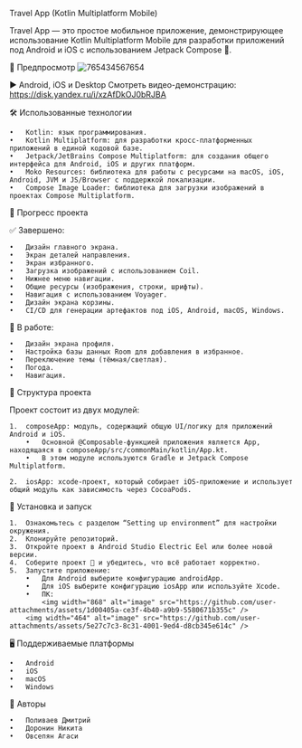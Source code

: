 Travel App (Kotlin Multiplatform Mobile)

Travel App — это простое мобильное приложение, демонстрирующее использование Kotlin Multiplatform Mobile для разработки приложений под Android и iOS с использованием Jetpack Compose 🚀.

📱 Предпросмотр
![765434567654](https://github.com/user-attachments/assets/0349ce19-41cd-427c-9b71-ef0d38ebbb7c)

▶️ Android, iOS и Desktop
Смотреть видео-демонстрацию: https://disk.yandex.ru/i/xzAfDkOJ0bRJBA

🛠️ Использованные технологии

	•	Kotlin: язык программирования.
	•	Kotlin Multiplatform: для разработки кросс-платформенных приложений в единой кодовой базе.
	•	Jetpack/JetBrains Compose Multiplatform: для создания общего интерфейса для Android, iOS и других платформ.
	•	Moko Resources: библиотека для работы с ресурсами на macOS, iOS, Android, JVM и JS/Browser с поддержкой локализации.
	•	Compose Image Loader: библиотека для загрузки изображений в проектах Compose Multiplatform.

🚀 Прогресс проекта

✅ Завершено:

	•	Дизайн главного экрана.
	•	Экран деталей направления.
	•	Экран избранного.
	•	Загрузка изображений с использованием Coil.
	•	Нижнее меню навигации.
	•	Общие ресурсы (изображения, строки, шрифты).
	•	Навигация с использованием Voyager.
	•	Дизайн экрана корзины.
	•	CI/CD для генерации артефактов под iOS, Android, macOS, Windows.

🚧 В работе:

	•	Дизайн экрана профиля.
	•	Настройка базы данных Room для добавления в избранное.
	•	Переключение темы (тёмная/светлая).
	•	Погода.
 	•	Навигация.

📂 Структура проекта

Проект состоит из двух модулей:

	1.	composeApp: модуль, содержащий общую UI/логику для приложений Android и iOS.
		•	Основной @Composable-функцией приложения является App, находящаяся в composeApp/src/commonMain/kotlin/App.kt.
		•	В этом модуле используются Gradle и Jetpack Compose Multiplatform.
 
	2.	iosApp: xcode-проект, который собирает iOS-приложение и использует общий модуль как зависимость через CocoaPods.

🔧 Установка и запуск

	1.	Ознакомьтесь с разделом “Setting up environment” для настройки окружения.
	2.	Клонируйте репозиторий.
	3.	Откройте проект в Android Studio Electric Eel или более новой версии.
	4.	Соберите проект 🔨 и убедитесь, что всё работает корректно.
	5.	Запустите приложение:
		•	Для Android выберите конфигурацию androidApp.
		•	Для iOS выберите конфигурацию iosApp или используйте Xcode.
  		•	ПК:
    		<img width="868" alt="image" src="https://github.com/user-attachments/assets/1d00405a-ce3f-4b40-a9b9-5580671b355c" />
		<img width="464" alt="image" src="https://github.com/user-attachments/assets/5e27c7c3-8c31-4001-9ed4-d8cb345e614c" />

 
🖥️ Поддерживаемые платформы

	•	Android
	•	iOS
	•	macOS
	•	Windows

📜 Авторы

	•	Поливаев Дмитрий
 	•	Доронин Никита
  	•	Овсепян Агаси

